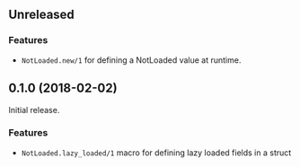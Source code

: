 ## Unreleased

### Features
* `NotLoaded.new/1` for defining a NotLoaded value at runtime.

## 0.1.0 (2018-02-02)
Initial release.

### Features
* `NotLoaded.lazy_loaded/1` macro for defining lazy loaded fields in a struct
